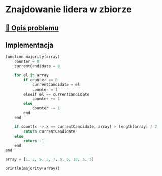 # Znajdowanie lidera w zbiorze

## [:link: Opis problemu](../../../../algorithms/searching/majority.md)

## Implementacja

```python linenums="1"
function majority(array)
    counter = 0
    currentCandidate = 0

    for el in array
        if counter == 0
            currentCandidate = el
            counter = 1
        elseif el == currentCandidate
            counter += 1
        else
            counter -= 1
        end
    end

    if count(x -> x == currentCandidate, array) > length(array) / 2
        return currentCandidate
    else
        return -1
    end
end

array = [1, 2, 5, 5, 7, 5, 5, 10, 5, 5]

println(majority(array))
```
